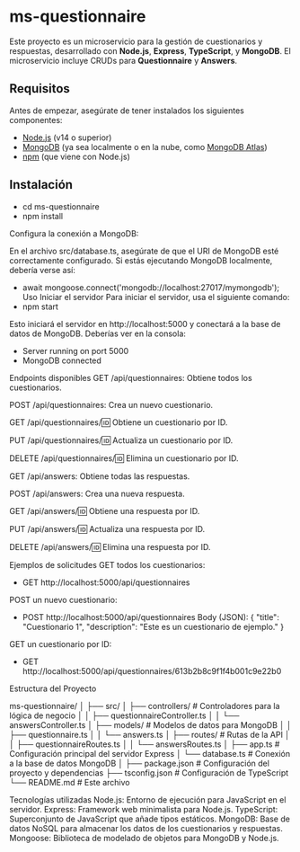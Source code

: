 # ms-questionnaire

Este proyecto es un microservicio para la gestión de cuestionarios y respuestas, desarrollado con **Node.js**, **Express**, **TypeScript**, y **MongoDB**. El microservicio incluye CRUDs para **Questionnaire** y **Answers**.

## Requisitos

Antes de empezar, asegúrate de tener instalados los siguientes componentes:

- [Node.js](https://nodejs.org/) (v14 o superior)
- [MongoDB](https://www.mongodb.com/) (ya sea localmente o en la nube, como [MongoDB Atlas](https://www.mongodb.com/cloud/atlas))
- [npm](https://www.npmjs.com/) (que viene con Node.js)

## Instalación
- cd ms-questionnaire
- npm install

Configura la conexión a MongoDB:

En el archivo src/database.ts, asegúrate de que el URI de MongoDB esté correctamente configurado. Si estás ejecutando MongoDB localmente, debería verse así:
- await mongoose.connect('mongodb://localhost:27017/mymongodb');
Uso
Iniciar el servidor
Para iniciar el servidor, usa el siguiente comando:
- npm start

Esto iniciará el servidor en http://localhost:5000 y conectará a la base de datos de MongoDB. Deberías ver en la consola:
- Server running on port 5000
- MongoDB connected

Endpoints disponibles
GET /api/questionnaires: Obtiene todos los cuestionarios.

POST /api/questionnaires: Crea un nuevo cuestionario.

GET /api/questionnaires/:id: Obtiene un cuestionario por ID.

PUT /api/questionnaires/:id: Actualiza un cuestionario por ID.

DELETE /api/questionnaires/:id: Elimina un cuestionario por ID.

GET /api/answers: Obtiene todas las respuestas.

POST /api/answers: Crea una nueva respuesta.

GET /api/answers/:id: Obtiene una respuesta por ID.

PUT /api/answers/:id: Actualiza una respuesta por ID.

DELETE /api/answers/:id: Elimina una respuesta por ID.

Ejemplos de solicitudes
GET todos los cuestionarios:
- GET http://localhost:5000/api/questionnaires
  
POST un nuevo cuestionario:
- POST http://localhost:5000/api/questionnaires
Body (JSON):
{
  "title": "Cuestionario 1",
  "description": "Este es un cuestionario de ejemplo."
}

GET un cuestionario por ID:
- GET http://localhost:5000/api/questionnaires/613b2b8c9f1f4b001c9e22b0

Estructura del Proyecto

ms-questionnaire/
│
├── src/
│   ├── controllers/         # Controladores para la lógica de negocio
│   │   ├── questionnaireController.ts
│   │   └── answersController.ts
│   ├── models/              # Modelos de datos para MongoDB
│   │   ├── questionnaire.ts
│   │   └── answers.ts
│   ├── routes/              # Rutas de la API
│   │   ├── questionnaireRoutes.ts
│   │   └── answersRoutes.ts
│   ├── app.ts               # Configuración principal del servidor Express
│   └── database.ts          # Conexión a la base de datos MongoDB
│
├── package.json             # Configuración del proyecto y dependencias
├── tsconfig.json            # Configuración de TypeScript
└── README.md                # Este archivo

Tecnologías utilizadas
Node.js: Entorno de ejecución para JavaScript en el servidor.
Express: Framework web minimalista para Node.js.
TypeScript: Superconjunto de JavaScript que añade tipos estáticos.
MongoDB: Base de datos NoSQL para almacenar los datos de los cuestionarios y respuestas.
Mongoose: Biblioteca de modelado de objetos para MongoDB y Node.js.
